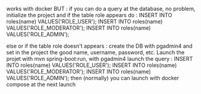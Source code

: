 works with docker BUT :
if you can do a query at the database, no problem, initialize the project and if the table role appears do : 
INSERT INTO roles(name) VALUES('ROLE_USER');
INSERT INTO roles(name) VALUES('ROLE_MODERATOR');
INSERT INTO roles(name) VALUES('ROLE_ADMIN');

else or if the table role doesn't appears : 
create the DB with pgadmin4 and set in the project the good name, username, password, etc.
Launch the projet with mvn spring-boot:run, with pgadmin4 launch  the query : 
INSERT INTO roles(name) VALUES('ROLE_USER');
INSERT INTO roles(name) VALUES('ROLE_MODERATOR');
INSERT INTO roles(name) VALUES('ROLE_ADMIN');
then (normally) you can launch with docker compose at the next launch 

